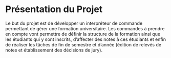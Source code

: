 # Présentation du Projet 

Le but du projet est de développer un interpréteur de commande permettant de gérer une 
formation universitaire. Les commandes à prendre en compte vont permettre de définir la 
structure de la formation ainsi que les étudiants qui y sont inscrits, d’affecter des notes à ces 
étudiants et enfin de réaliser les tâches de fin de semestre et d’année (édition de relevés de 
notes et établissement des décisions de jury).

